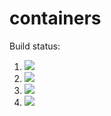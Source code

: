# containers

Build status:

1. [![](https://github.com/joeybodoia/data_structures/workflows/tests-fibonacci/badge.svg)](https://github.com/joeybodoia/data_structures/actions?query=workflow%3Atests-fibonacci)
1. [![](https://github.com/joeybodoia/data_structures/workflows/tests-range/badge.svg)](https://github.com/joeybodoia/data_structures/actions?query=workflow%3Atests-range)
1. [![](https://github.com/joeybodoia/data_structures/workflows/tests-BST/badge.svg)](https://github.com/joeybodoia/data_structures/actions?query=workflow%3Atests-BST)
1. [![](https://github.com/joeybodoia/data_structures/workflows/tests-BinaryTree/badge.svg)](https://github.com/joeybodoia/data_structures/actions?query=workflow%3Atests-BinaryTree)






